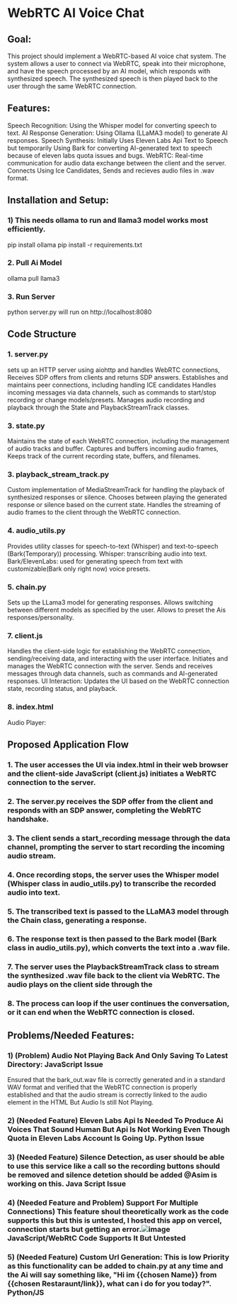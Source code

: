 # WebRTC AI Voice Chat

## Goal:
This project should implement a WebRTC-based AI voice chat system. The system allows a user to connect via WebRTC, speak into their microphone, and have the speech processed by an AI model, which responds with synthesized speech. The synthesized speech is then played back to the user through the same WebRTC connection.

## Features:
Speech Recognition: Using the Whisper model for converting speech to text.
AI Response Generation: Using Ollama (LLaMA3 model) to generate AI responses.
Speech Synthesis: Initially Uses Eleven Labs Api Text to Speech but temporarily Using Bark for converting AI-generated text to speech because of eleven labs quota issues and bugs.
WebRTC: Real-time communication for audio data exchange between the client and the server. Connects Using Ice Candidates, Sends and recieves audio files in .wav format.

## Installation and Setup:
### 1) This needs ollama to run and llama3 model works  most efficiently.
pip install ollama
pip install -r requirements.txt
### 2. Pull Ai Model
ollama pull llama3
### 3. Run Server
python server.py
will run on http://localhost:8080 

## Code Structure
### 1. server.py
sets up an HTTP server using aiohttp and handles WebRTC connections, Receives SDP offers from clients and returns SDP answers.
Establishes and maintains peer connections, including handling ICE candidates Handles incoming messages via data channels, such as commands to start/stop recording or change models/presets.
Manages audio recording and playback through the State and PlaybackStreamTrack classes.

### 3. state.py
Maintains the state of each WebRTC connection, including the management of audio tracks and buffer.
Captures and buffers incoming audio frames, Keeps track of the current recording state, buffers, and filenames.

### 3. playback_stream_track.py
Custom implementation of MediaStreamTrack for handling the playback of synthesized responses or silence.
Chooses between playing the generated response or silence based on the current state.
Handles the streaming of audio frames to the client through the WebRTC connection.

### 4. audio_utils.py
Provides utility classes for speech-to-text (Whisper) and text-to-speech (Bark(Temporary)) processing.
Whisper: transcribing audio into text.
Bark/ElevenLabs: used for generating speech from text with customizable(Bark only right now) voice presets.

### 5. chain.py
Sets up the LLama3 model for generating responses.
Allows switching between different models as specified by the user.
Allows to preset the Ais responses/personality.

### 7. client.js
Handles the client-side logic for establishing the WebRTC connection, sending/receiving data, and interacting with the user interface.
Initiates and manages the WebRTC connection with the server. Sends and receives messages through data channels, such as commands and AI-generated responses.
UI Interaction: Updates the UI based on the WebRTC connection state, recording status, and playback.

### 8. index.html
Audio Player: <audio id="remoteAudio"> is used to play back the synthesized response.BUT THIS IS NOT WORKING


## Proposed Application Flow
### 1. The user accesses the UI via index.html in their web browser and the client-side JavaScript (client.js) initiates a WebRTC connection to the server.
### 2. The server.py receives the SDP offer from the client and responds with an SDP answer, completing the WebRTC handshake.
### 3. The client sends a start_recording message through the data channel, prompting the server to start recording the incoming audio stream.
### 4. Once recording stops, the server uses the Whisper model (Whisper class in audio_utils.py) to transcribe the recorded audio into text.
### 5. The transcribed text is passed to the LLaMA3 model through the Chain class, generating a response.
### 6. The response text is then passed to the Bark model (Bark class in audio_utils.py), which converts the text into a .wav file.
### 7. The server uses the PlaybackStreamTrack class to stream the synthesized .wav file back to the client via WebRTC. The audio plays on the client side through the <audio> element.
### 8. The process can loop if the user continues the conversation, or it can end when the WebRTC connection is closed.


## Problems/Needed Features:
### 1) (Problem) Audio Not Playing Back And Only Saving To Latest Directory: JavaScript Issue
Ensured that the bark_out.wav file is correctly generated and in a standard WAV format and verified that the WebRTC connection is properly established and that the audio stream is correctly linked to the audio element in the HTML But Audio Is still Not Playing.
### 2) (Needed Feature) Eleven Labs Api Is Needed To Produce Ai Voices That Sound Human But Api Is Not Working Even Though Quota in Eleven Labs Account Is Going Up. Python Issue
### 3) (Needed Feature) Silence Detection, as user should be able to use this service like a call so the recording buttons should be removed and silence detetion should be added @Asim is working on this. Java Script Issue
### 4) (Needed Feature and Problem) Support For Multiple Connections) This feature shoul theoretically work as the code supports this but this is untested, I hosted this app on vercel, connection starts but getting an error.![image](https://github.com/user-attachments/assets/91d7ed5a-502c-4092-84d5-b90b4ed5a4bc) JavaScript/WebRtC Code Supports It But Untested
### 5) (Needed Feature) Custom Url Generation: This is low Priority as this functionality can be added to chain.py at any time and the Ai will say something like, "Hi im {{chosen Name}} from {{chosen Restaraunt/link}}, what can i do for you today?". Python/JS

